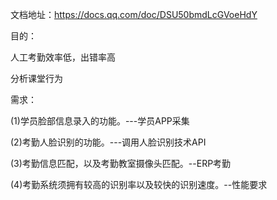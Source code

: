 文档地址：<https://docs.qq.com/doc/DSU50bmdLcGVoeHdY>



目的：

人工考勤效率低，出错率高

分析课堂行为

需求：

(1)学员脸部信息录入的功能。---学员APP采集

(2)考勤人脸识别的功能。---调用人脸识别技术API

(3)考勤信息匹配，以及考勤教室摄像头匹配。--ERP考勤

(4)考勤系统须拥有较高的识别率以及较快的识别速度。--性能要求